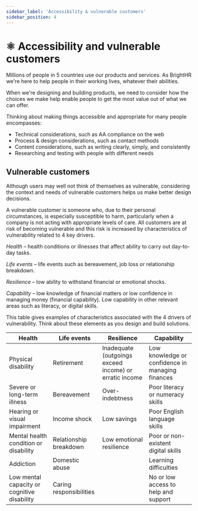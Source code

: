 ```yaml
---
sidebar_label: 'Accessibility & vulnerable customers'
sidebar_position: 4
---
```


# ⚛️ Accessibility and vulnerable customers

Millions of people in 5 countries use our products and services. As BrightHR we're here to help people in their working lives, whatever their abilities.

When we're designing and building products, we need to consider how the choices we make help enable people to get the most value out of what we can offer.

Thinking about making things accessible and appropriate for many people encompasses:
* Technical considerations, such as AA compliance on the web
* Process & design considerations, such as contact methods
* Content considerations, such as writing clearly, simply, and consistently
* Researching and testing with people with different needs

## Vulnerable customers

Although users may well not think of themselves as vulnerable, considering the context and needs of vulnerable customers helps us make better design decisions.

A vulnerable customer is someone who, due to their personal circumstances, is especially susceptible to harm, particularly when a company is not acting with appropriate levels of care.
All customers are at risk of becoming vulnerable and this risk is increased by characteristics of vulnerability related to 4 key drivers. 

*Health* – health conditions or illnesses that affect ability to carry out day-to-day tasks. 

*Life events* – life events such as bereavement, job loss or relationship breakdown.

*Resilience* – low ability to withstand financial or emotional shocks.

*Capability* – low knowledge of financial matters or low confidence in managing money (financial capability). Low capability in other relevant areas such as literacy, or digital skills.

This table gives examples of characteristics associated with the 4 drivers of vulnerability. Think about these elements as you design and build solutions.

| Health                                      | Life events             | Resilience                                             | Capability                                       |
|---------------------------------------------|-------------------------|--------------------------------------------------------|--------------------------------------------------|
| Physical disability                         | Retirement              | Inadequate (outgoings exceed income) or erratic income | Low knowledge or confidence in managing finances |
| Severe or long-term illness                 | Bereavement             | Over-indebtness                                        | Poor literacy or numeracy skills                 |
| Hearing or visual impairment                | Income shock            | Low savings                                            | Poor English language skills                     |
| Mental health condition or disability       | Relationship breakdown  | Low emotional resilience                               | Poor or non-existent digital skills              |
| Addiction                                   | Domestic abuse          |                                                        | Learning difficulties                            |
| Low mental capacity or cognitive disability | Caring responsibilities |                                                        | No or low access to help and support             |

